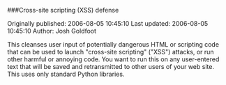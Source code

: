 ###Cross-site scripting (XSS) defense

Originally published: 2006-08-05 10:45:10
Last updated: 2006-08-05 10:45:10
Author: Josh Goldfoot

This cleanses user input of potentially dangerous HTML or scripting code that can be used to launch "cross-site scripting" ("XSS") attacks, or run other harmful or annoying code.  You want to run this on any user-entered text that will be saved and retransmitted to other users of your web site.  This uses only standard Python libraries.